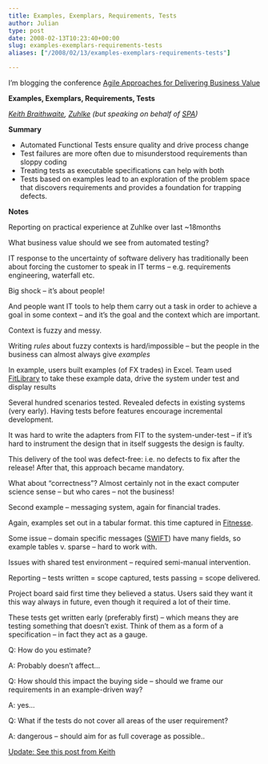 ```yaml
---
title: Examples, Exemplars, Requirements, Tests
author: Julian
type: post
date: 2008-02-13T10:23:40+00:00
slug: examples-exemplars-requirements-tests 
aliases: ["/2008/02/13/examples-exemplars-requirements-tests"]

---
```

I’m blogging the conference [Agile Approaches for Delivering Business Value][1]

**Examples, Exemplars, Requirements, Tests**

_[Keith Braithwaite][2], [Zuhlke][3] (but speaking on behalf of [SPA][4])_

**Summary**

  * Automated Functional Tests ensure quality and drive process change
  * Test failures are more often due to misunderstood requirements than sloppy coding
  * Treating tests as executable specifications can help with both
  * Tests based on examples lead to an exploration of the problem space that discovers requirements and provides a foundation for trapping defects.

<!--more-->

**Notes**

Reporting on practical experience at Zuhlke over last ~18months

What business value should we see from automated testing?

IT response to the uncertainty of software delivery has traditionally been about forcing the customer to speak in IT terms – e.g. requirements engineering, waterfall etc.

Big shock – it’s about people!

And people want IT tools to help them carry out a task in order to achieve a goal in some context – and it’s the goal and the context which are important.

Context is fuzzy and messy.

Writing _rules_ about fuzzy contexts is hard/impossible – but the people in the business can almost always give _examples_

In example, users built examples (of FX trades) in Excel. Team used [FitLibrary][5] to take these example data, drive the system under test and display results

Several hundred scenarios tested. Revealed defects in existing systems (very early). Having tests before features encourage incremental development.

It was hard to write the adapters from FIT to the system-under-test – if it’s hard to instrument the design that in itself suggests the design is faulty.

This delivery of the tool was defect-free: i.e. no defects to fix after the release! After that, this approach became mandatory.

What about “correctness”? Almost certainly not in the exact computer science sense – but who cares – not the business!

Second example – messaging system, again for financial trades.

Again, examples set out in a tabular format. this time captured in [Fitnesse][6].

Some issue – domain specific messages ([SWIFT][7]) have many fields, so example tables v. sparse – hard to work with.

Issues with shared test environment – required semi-manual intervention.

Reporting – tests written = scope captured, tests passing = scope delivered.

Project board said first time they believed a status. Users said they want it this way always in future, even though it required a lot of their time.

These tests get written early (preferably first) – which means they are testing something that doesn’t exist. Think of them as a form of a specification – in fact they act as a gauge.

Q: How do you estimate?

A: Probably doesn&#8217;t affect…

Q: How should this impact the buying side – should we frame our requirements in an example-driven way?

A: yes…

Q: What if the tests do not cover all areas of the user requirement?

A: dangerous – should aim for as full coverage as possible..

<ins datetime="2008-03-13T12:33:50+00:00">Update: See <a href="https://peripateticaxiom.blogspot.com/2008/03/tests-and-gauges.html">this post</a> from Keith</ins>

 [1]: https://www.unicom.co.uk/product_detail.asp?prdid=1547
 [2]: https://peripateticaxiom.blogspot.com/
 [3]: https://www.zuehlke.com/en/
 [4]: https://www.spaconference.org/
 [5]: https://sourceforge.net/projects/fitlibrary
 [6]: https://fitnesse.org/
 [7]: https://www.swift.com/